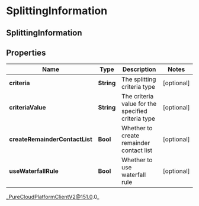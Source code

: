 # SplittingInformation

## SplittingInformation

## Properties

|Name | Type | Description | Notes|
|------------ | ------------- | ------------- | -------------|
| **criteria** | **String** | The splitting criteria type | [optional] |
| **criteriaValue** | **String** | The criteria value for the specified criteria type | [optional] |
| **createRemainderContactList** | **Bool** | Whether to create remainder contact list | [optional] |
| **useWaterfallRule** | **Bool** | Whether to use waterfall rule | [optional] |



_PureCloudPlatformClientV2@151.0.0_
